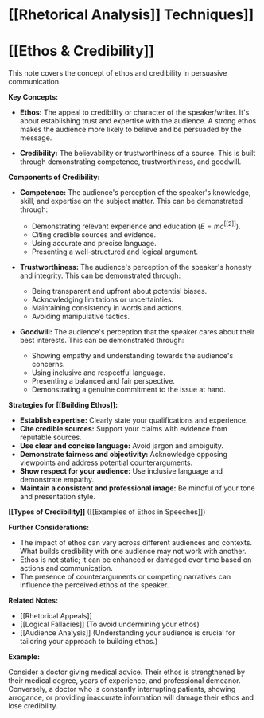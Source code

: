 # [[Rhetorical Analysis]] Techniques]]
# [[Ethos & Credibility]]

This note covers the concept of ethos and credibility in persuasive communication.

**Key Concepts:**

* **Ethos:**  The appeal to credibility or character of the speaker/writer.  It's about establishing trust and expertise with the audience.  A strong ethos makes the audience more likely to believe and be persuaded by the message.

* **Credibility:** The believability or trustworthiness of a source. This is built through demonstrating competence, trustworthiness, and goodwill.

**Components of Credibility:**

* **Competence:**  The audience's perception of the speaker's knowledge, skill, and expertise on the subject matter.  This can be demonstrated through:
    *  Demonstrating relevant experience and education ($E = mc^[[2]]$).
    *  Citing credible sources and evidence.
    *  Using accurate and precise language.
    *  Presenting a well-structured and logical argument.

* **Trustworthiness:** The audience's perception of the speaker's honesty and integrity. This can be demonstrated through:
    *  Being transparent and upfront about potential biases.
    *  Acknowledging limitations or uncertainties.
    *  Maintaining consistency in words and actions.
    *  Avoiding manipulative tactics.

* **Goodwill:** The audience's perception that the speaker cares about their best interests. This can be demonstrated through:
    *  Showing empathy and understanding towards the audience's concerns.
    *  Using inclusive and respectful language.
    *  Presenting a balanced and fair perspective.
    *  Demonstrating a genuine commitment to the issue at hand.


**Strategies for [[Building Ethos]]:**

* **Establish expertise:**  Clearly state your qualifications and experience.
* **Cite credible sources:** Support your claims with evidence from reputable sources.
* **Use clear and concise language:** Avoid jargon and ambiguity.
* **Demonstrate fairness and objectivity:** Acknowledge opposing viewpoints and address potential counterarguments.
* **Show respect for your audience:** Use inclusive language and demonstrate empathy.
* **Maintain a consistent and professional image:** Be mindful of your tone and presentation style.

**[[Types of Credibility]]**  ([[Examples of Ethos in Speeches]])


**Further Considerations:**

* The impact of ethos can vary across different audiences and contexts.  What builds credibility with one audience may not work with another.
*  Ethos is not static; it can be enhanced or damaged over time based on actions and communication.
*  The presence of counterarguments or competing narratives can influence the perceived ethos of the speaker.


**Related Notes:**

* [[Rhetorical Appeals]]
* [[Logical Fallacies]]  (To avoid undermining your ethos)
* [[Audience Analysis]] (Understanding your audience is crucial for tailoring your approach to building ethos.)


**Example:**

Consider a doctor giving medical advice.  Their ethos is strengthened by their medical degree, years of experience, and professional demeanor.  Conversely, a doctor who is constantly interrupting patients, showing arrogance, or providing inaccurate information will damage their ethos and lose credibility.

